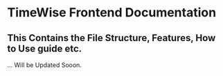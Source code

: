 # TimeWise Frontend Documentation

## This Contains the File Structure, Features, How to Use guide etc.

... Will be Updated Sooon.